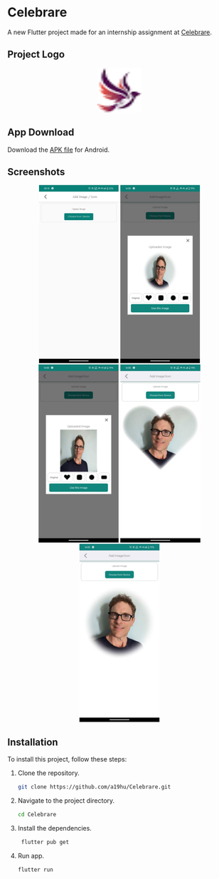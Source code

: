 # Celebrare
A new Flutter project made for an internship assignment at [Celebrare](https://celebrare.in/).

## Project Logo
<div align="center">
  <img src="asset/logo.png" alt="Project Logo" width="100" height="100">
</div>

## App Download
Download the [APK file](app-release.apk) for Android.



## Screenshots
<div align="center">
  <img src="Screenshot/step1.png" alt="Screenshot Step 1" height="400">
  <img src="Screenshot/step2.jpeg" alt="Screenshot Step 2" height="400">
  <img src="Screenshot/step3.jpeg" alt="Screenshot Step 3" height="400">
  <img src="Screenshot/step4.jpeg" alt="Screenshot Step 4" height="400">
  <img src="Screenshot/step5.jpeg" alt="Screenshot Step 5" height="400">
</div>


## Installation

To install this project, follow these steps:
1. Clone the repository.
   ```sh
   git clone https://github.com/a19hu/Celebrare.git

2. Navigate to the project directory.
   ```sh
   cd Celebrare

3. Install the dependencies.
   ```sh
    flutter pub get

4. Run app.
   ```sh
   flutter run
